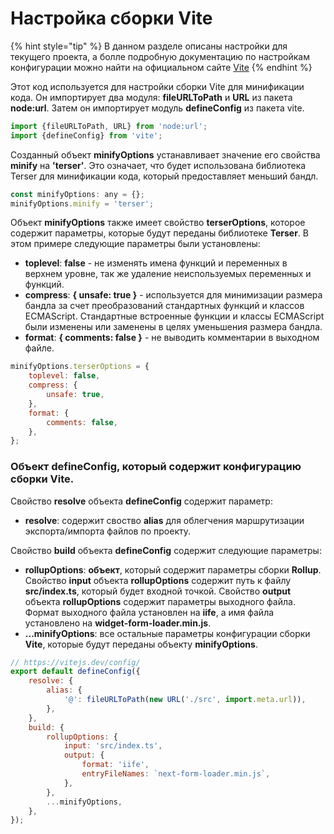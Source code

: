 # Настройка сборки Vite

{% hint style="tip" %}
В данном разделе описаны настройки для текущего проекта, а болле подробную документацию по настройкам конфигурации можно найти на официальном сайте [Vite](https://vitejs.dev/config/)
{% endhint %}

Этот код используется для настройки сборки Vite для минификации кода. Он импортирует два модуля: **fileURLToPath** и **URL** из пакета **node:url**. Затем он импортирует модуль **defineConfig** из пакета vite.

```js
import {fileURLToPath, URL} from 'node:url';
import {defineConfig} from 'vite';
```

Созданный объект **minifyOptions** устанавливает значение его свойства **minify** на **'terser'**. Это означает, что будет использована библиотека Terser для минификации кода, который предоставляет меньший бандл.

```js
const minifyOptions: any = {};
minifyOptions.minify = 'terser';
```

Объект **minifyOptions** также имеет свойство **terserOptions**, которое содержит параметры, которые будут переданы библиотеке **Terser**. В этом примере следующие параметры были установлены:

- **toplevel**: **false** - не изменять имена функций и переменных в верхнем уровне, так же удаление неиспользуемых переменных и функций.
- **compress**: **{ unsafe: true }** - используется для минимизации размера бандла за счет преобразований стандартных функций и классов ECMAScript. Стандартные встроенные функции и классы ECMAScript были изменены или заменены в целях уменьшения размера бандла.
- **format**: **{ comments: false }** - не выводить комментарии в выходном файле.

```js
minifyOptions.terserOptions = {
	toplevel: false,
	compress: {
		unsafe: true,
	},
	format: {
		comments: false,
	},
};
```

### Объект **defineConfig**, который содержит конфигурацию сборки **Vite**. 

Cвойство **resolve** объекта **defineConfig** содержит параметр:

- **resolve**: содержит своство **alias** для облегчения маршрутизации экспорта/импорта файлов по проекту.

Cвойство **build** объекта **defineConfig** содержит следующие параметры:

- **rollupOptions**: **объект**, который содержит параметры сборки **Rollup**. Свойство **input** объекта **rollupOptions** содержит путь к файлу **src/index.ts**, который будет входной точкой. Свойство **output** объекта **rollupOptions** содержит параметры выходного файла. Формат выходного файла установлен на **iife**, а имя файла установлено на **widget-form-loader.min.js**.
- **...minifyOptions**: все остальные параметры конфигурации сборки **Vite**, которые будут переданы объекту **minifyOptions**.

```js
// https://vitejs.dev/config/
export default defineConfig({
	resolve: {
		alias: {
			'@': fileURLToPath(new URL('./src', import.meta.url)),
		},
	},
	build: {
		rollupOptions: {
			input: 'src/index.ts',
			output: {
				format: 'iife',
				entryFileNames: `next-form-loader.min.js`,
			},
		},
		...minifyOptions,
	},
});
```